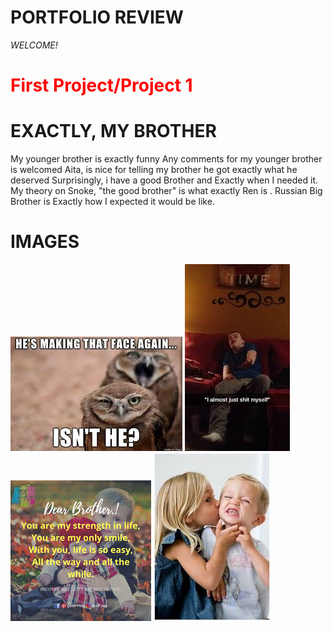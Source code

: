   # PORTFOLIO REVIEW
 *WELCOME!*

<h1 style="color:red;">First Project/Project 1</h1>

# EXACTLY, MY BROTHER
My younger brother is exactly funny Any comments for my younger brother is welcomed Aita, is nice for telling my brother he got exactly what he deserved Surprisingly, i have a good Brother and Exactly when I needed it. My theory on Snoke, "the good brother" is what exactly Ren is . Russian Big Brother is Exactly how I expected it would be like.
# IMAGES
<img src="https://github.com/Bill490/Exactly-My-Brother/blob/main/B1.jpg?raw=true"> 
<img src="https://github.com/Bill490/Exactly-My-Brother/blob/main/B2.jpg?raw=true">
<img src="https://github.com/Bill490/Exactly-My-Brother/blob/main/B3.jpg?raw=true">
<img src="https://github.com/Bill490/Exactly-My-Brother/blob/main/B4.jpg?raw=true">
